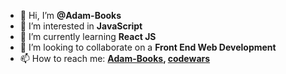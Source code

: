 - 👋 Hi, I’m **@Adam-Books**
- 👀 I’m interested in **JavaScript**
- 🌱 I’m currently learning **React JS**
- 💞️ I’m looking to collaborate on a **Front End Web Development**
- 📫 How to reach me: **[Adam-Books](https://github.com/Adam-Books), [codewars](https://www.codewars.com/users/Adam-Books)**

<!---
Adam-Books/Adam-Books is a ✨ special ✨ repository because its `README.md` (this file) appears on your GitHub profile.
You can click the Preview link to take a look at your changes.
--->
